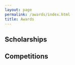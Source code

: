 ```yaml
---
layout: page
permalink: /awards/index.html
title: Awards
---
```


## Scholarships

## Competitions



<br>
